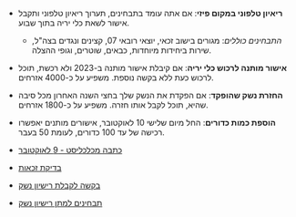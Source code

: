 
- **ריאיון טלפוני במקום פיזי**: אם אתה עומד בתבחינים, תערוך ריאיון טלפוני ותקבל אישור לשאת כלי יריה בתוך שבוע.
  - _התבחינים כוללים_: מגורים בישוב זכאי, יוצאי רובאי 07, קצינים ונגדים בצה"ל, שירות ביחידות מיוחדות, כבאים, שוטרים, וגופי ההצלה.
- **אישור מותנה לרכוש כלי יריה**: אם קיבלת אישור מותנה ב-2023 ולא רכשת, תוכל לרכוש כעת ללא בקשה נוספת. משפיע על כ-4000 אזרחים.
- **החזרת נשק שהופקד**: אם הפקדת את הנשק שלך בחצי השנה האחרון מכל סיבה שהיא, תוכל לקבל אותו חזרה. משפיע על כ-1800 אזרחים.
- **הוספת כמות כדורים**: החל מיום שלישי 10 לאוקטובר, אישורים מותנים יאפשרו רכישה של עד 100 כדורים, לעומת 50 בעבר.

- [כתבה מכלכליסט - 9 לאוקטובר](<https://www.calcalist.co.il/local_news/article/skijubw11t>)

- [בדיקת זכאות](<https://www.gov.il/apps/mops/firearm_license_calculator/>)
- [בקשה לקבלת רישיון נשק](<https://www.gov.il/BlobFolder/service/issue_firearms_license_to_a_private_individual/he/services_personal-fiream-request-form.pdf>)
- [תבחינים למתן רישיון נשק](<https://www.gov.il/he/departments/policies/firearm_licensing_criteria>)
